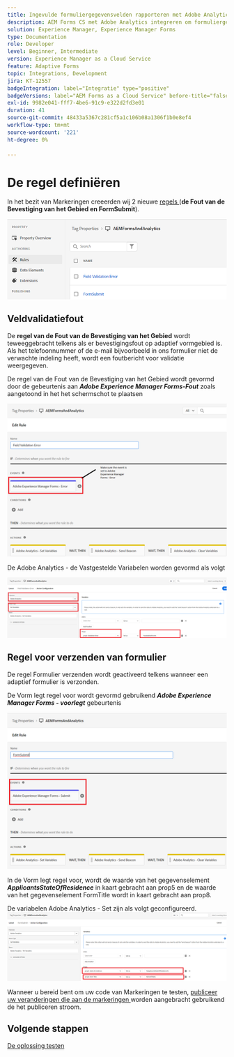 ```yaml
---
title: Ingevulde formuliergegevensvelden rapporteren met Adobe Analytics
description: AEM Forms CS met Adobe Analytics integreren om formuliergegevensvelden te rapporteren
solution: Experience Manager, Experience Manager Forms
type: Documentation
role: Developer
level: Beginner, Intermediate
version: Experience Manager as a Cloud Service
feature: Adaptive Forms
topic: Integrations, Development
jira: KT-12557
badgeIntegration: label="Integratie" type="positive"
badgeVersions: label="AEM Forms as a Cloud Service" before-title="false"
exl-id: 9982e041-fff7-4be6-91c9-e322d2fd3e01
duration: 41
source-git-commit: 48433a5367c281cf5a1c106b08a1306f1b0e8ef4
workflow-type: tm+mt
source-wordcount: '221'
ht-degree: 0%

---
```


# De regel definiëren

In het bezit van Markeringen creeerden wij 2 nieuwe [ regels ](https://experienceleague.adobe.com/docs/platform-learn/implement-in-websites/configure-tags/add-data-elements-rules.html?lang=nl-NL) (**de Fout van de Bevestiging van het Gebied en FormSubmit**).

![ adaptive-form ](assets/rules.png)


## Veldvalidatiefout

De **regel van de Fout van de Bevestiging van het Gebied** wordt teweeggebracht telkens als er bevestigingsfout op adaptief vormgebied is. Als het telefoonnummer of de e-mail bijvoorbeeld in ons formulier niet de verwachte indeling heeft, wordt een foutbericht voor validatie weergegeven.

De regel van de Fout van de Bevestiging van het Gebied wordt gevormd door de gebeurtenis aan _&#x200B;**Adobe Experience Manager Forms-Fout**&#x200B;_ zoals aangetoond in het het schermschot te plaatsen



![ aanvrager-staat-verblijf ](assets/field_validation_error_rule.png)

De Adobe Analytics - de Vastgestelde Variabelen worden gevormd als volgt

![ vastgestelde actie ](assets/field_validation_action_rule.png)

## Regel voor verzenden van formulier

De regel Formulier verzenden wordt geactiveerd telkens wanneer een adaptief formulier is verzonden.

De Vorm legt regel voor wordt gevormd gebruikend _&#x200B;**Adobe Experience Manager Forms - voorlegt**&#x200B;_ gebeurtenis

![ vorm-voorlegt-regel ](assets/form-submit-rule.png)

In de Vorm legt regel voor, wordt de waarde van het gegevenselement _&#x200B;**ApplicantsStateOfResidence**&#x200B;_ in kaart gebracht aan prop5 en de waarde van het gegevenselement FormTitle wordt in kaart gebracht aan prop8.

De variabelen Adobe Analytics - Set zijn als volgt geconfigureerd.
![ vorm-voorlegt-regel-reeks-variabelen ](assets/form-submit-set-variable.png)

Wanneer u bereid bent om uw code van Markeringen te testen, [ publiceer uw veranderingen die aan de markeringen ](https://experienceleague.adobe.com/docs/experience-platform/tags/publish/publishing-flow.html?lang=nl-NL) worden aangebracht gebruikend de het publiceren stroom.

## Volgende stappen

[De oplossing testen](./test.md)